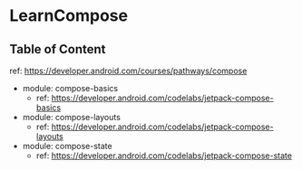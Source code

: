 # LearnCompose
## Table of Content
ref: https://developer.android.com/courses/pathways/compose

- module: compose-basics 
    - ref: https://developer.android.com/codelabs/jetpack-compose-basics
- module: compose-layouts
    - ref: https://developer.android.com/codelabs/jetpack-compose-layouts
- module: compose-state
    - ref: https://developer.android.com/codelabs/jetpack-compose-state